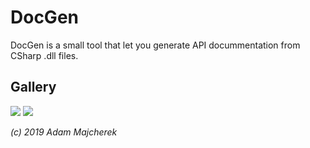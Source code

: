 # DocGen

DocGen is a small tool that let you generate API docummentation from CSharp .dll files.

## Gallery

![](https://i.imgur.com/0otFbk3.png)
![](https://i.imgur.com/Y0FtDaN.png)

*(c) 2019 Adam Majcherek*
